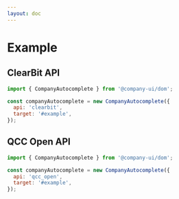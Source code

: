 ```yaml
---
layout: doc
---
```


# Example

<script setup lang="ts">
import { getCurrentInstance, ref, onMounted } from 'vue';
import { CompanyAutocomplete } from '@company-ui/dom/dist/index.esm';

const app = getCurrentInstance();

const apiType = ref('clearbit');
onMounted(() => {
  new CompanyAutocomplete({
    api: 'clearbit',
    target: '#clearbit_input',
    autoFocus: true
  });
  new CompanyAutocomplete({
    api: 'qcc_open',
    target: '#qcc_open_input',
    autoFocus: true
  });
})
</script>

## ClearBit API

<div id="clearbit_input">
</div>

```js
import { CompanyAutocomplete } from '@company-ui/dom';

const companyAutocomplete = new CompanyAutocomplete({
  api: 'clearbit',
  target: '#example',
});
```

## QCC Open API

<div id="qcc_open_input">
</div>

```js
import { CompanyAutocomplete } from '@company-ui/dom';

const companyAutocomplete = new CompanyAutocomplete({
  api: 'qcc_open',
  target: '#example',
});
```

[//]: # '<autocomplete></autocomplete>'
